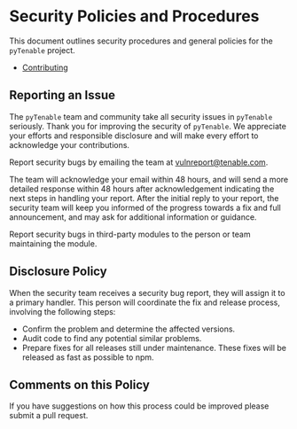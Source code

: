 # Security Policies and Procedures

This document outlines security procedures and general policies for the `pyTenable`
project.

  * [Contributing](./CONTRIBUTING.md)

## Reporting an Issue

The `pyTenable` team and community take all security issues in `pyTenable` seriously.
Thank you for improving the security of `pyTenable`. We appreciate your efforts and
responsible disclosure and will make every effort to acknowledge your
contributions.

Report security bugs by emailing the team at vulnreport@tenable.com.

The team will acknowledge your email within 48 hours, and will send a
more detailed response within 48 hours after acknowledgement indicating the next steps in handling your report. After the initial reply to your report, the security team will
keep you informed of the progress towards a fix and full
announcement, and may ask for additional information or guidance.

Report security bugs in third-party modules to the person or team maintaining
the module.

## Disclosure Policy

When the security team receives a security bug report, they will assign it to a
primary handler. This person will coordinate the fix and release process,
involving the following steps:

  * Confirm the problem and determine the affected versions.
  * Audit code to find any potential similar problems.
  * Prepare fixes for all releases still under maintenance. These fixes will be
    released as fast as possible to npm.

## Comments on this Policy

If you have suggestions on how this process could be improved please submit a
pull request.